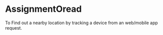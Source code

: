 # AssignmentOread
To Find out a nearby location by tracking a device from an web/mobile app request.
